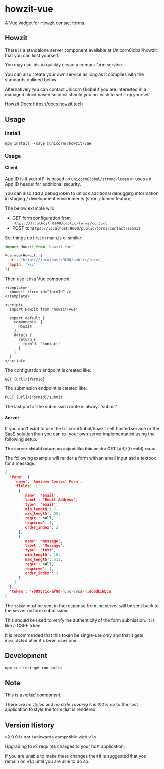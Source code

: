 # howzit-vue

A Vue widget for Howzit contact forms.

## Howzit

There is a standalone server component available at UnicornGlobal/howzit
that you can host yourself.

You may use this to quickly create a contact form service.

You can also create your own service as long as it complies with the
standards outlined below.

Alternatively you can contact Unicorn Global if you are interested in a
managed cloud based solution should you not wish to set it up yourself.

Howzit Docs: https://docs.howzit.tech

## Usage

### Install

`npm install --save @unicorns/howzit-vue`

### Usage

#### Client

App ID is if your API is based on `UnicornGlobal/strong-lumen` or uses
an App ID header for additional security.

You can also add a debugToken to unlock additional debugging information
in staging / development environments (strong-lumen feature).

The below example will:

- GET form configuration from `https://localhost:9000/public/forms/contact`
- POST to `https://localhost:9000/public/forms/contact/submit`

Set things up first in main.js or similar:

```javascript
import Howzit from 'howzit-vue'

Vue.use(Howzit, {
  url: 'https://localhost:9000/public/forms',
  appId: 'xxx'
})
```

Then use it in a Vue component

```vue
<template>
  <howzit :form-id="formId" />
</template>

<script>
  import Howzit from 'howzit-vue'

  export default {
    components: {
      Howzit
    },
    data() {
      return {
        formId: 'contact'
      }
    }
  }
</script>
```

The configuration endpoint is created like:

`GET [url]/[formId]`

The submission endpoint is created like:

`POST [url]/[formId]/submit`

The last part of the submission route is always 'submit'

#### Server

If you don't want to use the UnicornGlobal/howzit self hosted service
or the SaaS solution then you can roll your own server implementation
using the following setup.

The server should return an object like this on the GET [url]/[formId] route.

The following example will render a form with an email input and a
textbox for a message.

```json
{
  'form': {
    'name': 'Awesome Contact Form',
    'fields': [
      {
        'name': 'email',
        'label': 'Email Address',
        'type': 'email',
        'min_length': 7,
        'max_length': 56,
        'regex': null,
        'required': 1,
        'order_index': 2
      },
      {
        'name': 'message',
        'label': 'Message',
        'type': 'text',
        'min_length': 10,
        'max_length': 512,
        'regex': null,
        'required': 1,
        'order_index': 3
      }
    ]
  },
  'token': 'c089871c-af8d-435c-98ca-41d66d116bca'
}
```

The `token` must be sent in the response from the server will be sent
back to the server on form submission.

This should be used to verify the authenticity of the form submission. It
is like a CSRF token.

It is recommended that this token be single-use only and that it gets
invalidated after it's been used one.

## Development

`npm run test`
`npm run build`

## Note

This is a _naked component_.

There are _no styles_ and _no style scoping_ it is 100% up to the host
application to style the form that is rendered.

## Version History

v2.0.0 is not backwards compatible with v1.x

Upgrading to v2 requires changes to your host application.

If you are unable to make these changes then it is suggested
that you remain on v1.x until you are able to do so.
